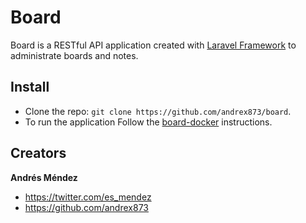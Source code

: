 # Board

Board is a RESTful API application created with [Laravel Framework](https://laravel.com/) to administrate boards and notes.

## Install
* Clone the repo: `git clone https://github.com/andrex873/board`.
* To run the application Follow the [board-docker](https://github.com/andrex873/board-docker) instructions.

## Creators

**Andrés Méndez**

* <https://twitter.com/es_mendez>
* <https://github.com/andrex873>